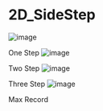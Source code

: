 # 2D_SideStep
 
![image](https://user-images.githubusercontent.com/48191157/71569128-3f518680-2b10-11ea-868c-dc338c99a6db.png)

  One Step
![image](https://user-images.githubusercontent.com/48191157/71569136-47112b00-2b10-11ea-9cd0-6256898e5301.png)

  Two Step
![image](https://user-images.githubusercontent.com/48191157/71569140-4a0c1b80-2b10-11ea-9147-37d9c2d21772.png)

  Three Step
![image](https://user-images.githubusercontent.com/48191157/71569163-82abf500-2b10-11ea-8e40-303a8ab98474.png)

  Max Record
